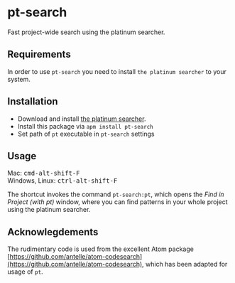 # pt-search

Fast project-wide search using the platinum searcher.

## Requirements

In order to use `pt-search` you need to install `the platinum searcher` to your system.

## Installation

- Download and install [the platinum searcher](https://github.com/monochromegane/the_platinum_searcher).
- Install this package via `apm install pt-search`
- Set path of `pt` executable in `pt-search` settings

## Usage

Mac: <kbd>cmd-alt-shift-F</kbd>  
Windows, Linux: <kbd>ctrl-alt-shift-F</kbd>

The shortcut invokes the command `pt-search:pt`, which opens the *Find in Project (with pt)* window, where you can find patterns in your whole project using the platinum searcher.

## Acknowlegdements

The rudimentary code is used from the excellent Atom package [https://github.com/antelle/atom-codesearch](https://github.com/antelle/atom-codesearch), which has been adapted for usage of `pt`.
